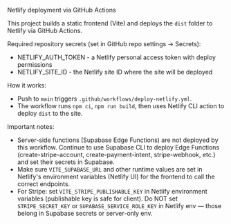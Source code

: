 Netlify deployment via GitHub Actions

This project builds a static frontend (Vite) and deploys the `dist` folder to Netlify via GitHub Actions.

Required repository secrets (set in GitHub repo settings -> Secrets):
- NETLIFY_AUTH_TOKEN - a Netlify personal access token with deploy permissions
- NETLIFY_SITE_ID - the Netlify site ID where the site will be deployed

How it works:
- Push to `main` triggers `.github/workflows/deploy-netlify.yml`.
- The workflow runs `npm ci`, `npm run build`, then uses Netlify CLI action to deploy `dist` to the site.

Important notes:
- Server-side functions (Supabase Edge Functions) are not deployed by this workflow. Continue to use Supabase CLI to deploy Edge Functions (create-stripe-account, create-payment-intent, stripe-webhook, etc.) and set their secrets in Supabase.
- Make sure `VITE_SUPABASE_URL` and other runtime values are set in Netlify's environment variables (Netlify UI) for the frontend to call the correct endpoints.
- For Stripe: set `VITE_STRIPE_PUBLISHABLE_KEY` in Netlify environment variables (publishable key is safe for client). Do NOT set `STRIPE_SECRET_KEY` or `SUPABASE_SERVICE_ROLE_KEY` in Netlify env — those belong in Supabase secrets or server-only env.
